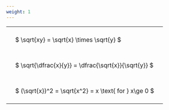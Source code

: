 ```yaml
---
weight: 1
---
```


<style type="text/css">
#T_065e2 th.col_heading {
  text-align: left;
  font-size: 1em;
}
#T_065e2 td {
  text-align: left;
  font-size: 1em;
  padding: 1.5em;
}
</style>
<table id="T_065e2">
  <thead>
  </thead>
  <tbody>
    <tr>
      <td id="T_065e2_row0_col0" class="data row0 col0" >$ \sqrt{xy} = \sqrt{x} \times \sqrt{y} $</td>
    </tr>
    <tr>
      <td id="T_065e2_row1_col0" class="data row1 col0" >$ \sqrt{\dfrac{x}{y}} = \dfrac{\sqrt{x}}{\sqrt{y}} $</td>
    </tr>
    <tr>
      <td id="T_065e2_row2_col0" class="data row2 col0" >$ (\sqrt{x})^2 = \sqrt{x^2} = x \text{ for } x\ge 0 $</td>
    </tr>
  </tbody>
</table>
